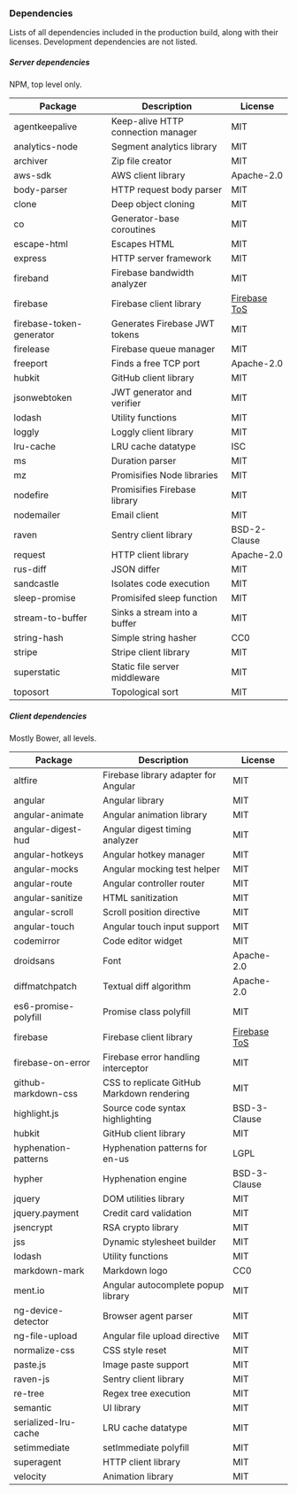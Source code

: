 ### Dependencies

Lists of all dependencies included in the production build, along with their licenses.  Development dependencies are not listed.

##### Server dependencies
NPM, top level only.

Package | Description | License
--------|-------------|--------
agentkeepalive |Keep-alive HTTP connection manager | MIT
analytics-node | Segment analytics library | MIT
archiver | Zip file creator | MIT
aws-sdk | AWS client library | Apache-2.0
body-parser | HTTP request body parser | MIT
clone | Deep object cloning | MIT
co | Generator-base coroutines | MIT
escape-html | Escapes HTML | MIT
express | HTTP server framework | MIT
fireband | Firebase bandwidth analyzer | MIT
firebase | Firebase client library | [Firebase ToS](https://www.firebase.com/terms/terms-of-service.html)
firebase-token-generator | Generates Firebase JWT tokens | MIT
firelease | Firebase queue manager | MIT
freeport | Finds a free TCP port | Apache-2.0
hubkit | GitHub client library | MIT
jsonwebtoken | JWT generator and verifier | MIT
lodash | Utility functions | MIT
loggly | Loggly client library | MIT
lru-cache | LRU cache datatype | ISC
ms | Duration parser | MIT
mz | Promisifies Node libraries | MIT
nodefire | Promisifies Firebase library | MIT
nodemailer | Email client | MIT
raven | Sentry client library | BSD-2-Clause
request | HTTP client library | Apache-2.0
rus-diff | JSON differ | MIT
sandcastle | Isolates code execution | MIT
sleep-promise | Promisifed sleep function | MIT
stream-to-buffer | Sinks a stream into a buffer | MIT
string-hash | Simple string hasher | CC0
stripe | Stripe client library | MIT
superstatic | Static file server middleware | MIT
toposort | Topological sort | MIT

##### Client dependencies
Mostly Bower, all levels.

Package | Description | License
--------|-------------|--------
altfire | Firebase library adapter for Angular | MIT
angular | Angular library | MIT
angular-animate | Angular animation library | MIT
angular-digest-hud | Angular digest timing analyzer | MIT
angular-hotkeys | Angular hotkey manager | MIT
angular-mocks | Angular mocking test helper | MIT
angular-route | Angular controller router | MIT
angular-sanitize | HTML sanitization | MIT
angular-scroll | Scroll position directive | MIT
angular-touch | Angular touch input support | MIT
codemirror | Code editor widget | MIT
droidsans | Font | Apache-2.0
diffmatchpatch | Textual diff algorithm | Apache-2.0
es6-promise-polyfill | Promise class polyfill | MIT
firebase | Firebase client library | [Firebase ToS](https://www.firebase.com/terms/terms-of-service.html)
firebase-on-error | Firebase error handling interceptor | MIT
github-markdown-css | CSS to replicate GitHub Markdown rendering | MIT
highlight.js | Source code syntax highlighting | BSD-3-Clause
hubkit | GitHub client library | MIT
hyphenation-patterns | Hyphenation patterns for en-us | LGPL
hypher | Hyphenation engine | BSD-3-Clause
jquery | DOM utilities library | MIT
jquery.payment | Credit card validation | MIT
jsencrypt | RSA crypto library | MIT
jss | Dynamic stylesheet builder | MIT
lodash | Utility functions | MIT
markdown-mark | Markdown logo | CC0
ment.io | Angular autocomplete popup library | MIT
ng-device-detector | Browser agent parser | MIT
ng-file-upload | Angular file upload directive | MIT
normalize-css | CSS style reset | MIT
paste.js | Image paste support | MIT
raven-js | Sentry client library | MIT
re-tree | Regex tree execution | MIT
semantic | UI library | MIT
serialized-lru-cache | LRU cache datatype | MIT
setimmediate | setImmediate polyfill | MIT
superagent | HTTP client library | MIT
velocity | Animation library | MIT
